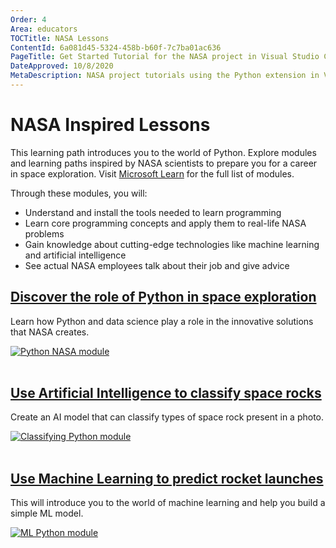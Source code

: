 ```yaml
---
Order: 4
Area: educators
TOCTitle: NASA Lessons
ContentId: 6a081d45-5324-458b-b60f-7c7ba01ac636
PageTitle: Get Started Tutorial for the NASA project in Visual Studio Code
DateApproved: 10/8/2020
MetaDescription: NASA project tutorials using the Python extension in Visual Studio Code.
---
```

# NASA Inspired Lessons

This learning path introduces you to the world of Python. Explore modules and learning paths inspired by NASA scientists to prepare you for a career in space exploration. Visit [Microsoft Learn](https://docs.microsoft.com/en-us/learn/topics/nasa) for the full list of modules.

Through these modules, you will:

* Understand and install the tools needed to learn programming
* Learn core programming concepts and apply them to real-life NASA problems
* Gain knowledge about cutting-edge technologies like machine learning and artificial intelligence
* See actual NASA employees talk about their job and give advice


<div class="module">
    <div class="info">
        <a href="https://docs.microsoft.com/en-us/learn/paths/introduction-python-space-exploration-nasa/"><h2 class="title faux-h3">Discover the role of Python in space exploration</h2></a>
    </div>
    <p class="description">Learn how Python and data science play a role in the innovative solutions that NASA creates.</p>
    <a href="https://docs.microsoft.com/en-us/learn/paths/introduction-python-space-exploration-nasa/"><img src="images/nasa-python1.png" alt="Python NASA module" aria-hidden="true" class="thumb"/></a>
    </a>
</div><br/>


<div class="module">
    <div class="info">
        <a href="https://docs.microsoft.com/en-us/learn/paths/classify-space-rocks-artificial-intelligence-nasa/"><h2 class="title faux-h3">Use Artificial Intelligence to classify space rocks</h2></a>
    </div>
    <p class="description">Create an AI model that can classify types of space rock present in a photo.</p>
    <a href="https://docs.microsoft.com/en-us/learn/paths/classify-space-rocks-artificial-intelligence-nasa/"><img src="images/nasa-python2.png" alt="Classifying Python module" aria-hidden="true" class="thumb"/></a>
    </a>
</div><br/>


<div class="module">
    <div class="info">
        <a href="https://docs.microsoft.com/en-us/learn/paths/classify-space-rocks-artificial-intelligence-nasa/"><h2 class="title faux-h3">Use Machine Learning to predict rocket launches</h2></a>
    </div>
    <p class="description">This will introduce you to the world of machine learning and help you build a simple ML model. </p>
    <a href="https://docs.microsoft.com/en-us/learn/paths/classify-space-rocks-artificial-intelligence-nasa/"><img src="images/nasa-python3.png" alt="ML Python module" aria-hidden="true" class="thumb"/></a>
    </a>
</div><br/>
